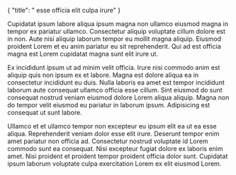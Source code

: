 {
  "title": " esse officia elit culpa irure"
}

Cupidatat ipsum labore aliqua ipsum magna non ullamco eiusmod magna in tempor ex pariatur ullamco. Consectetur aliquip voluptate cillum dolore est in non. Aute nisi aliquip laborum tempor eu mollit magna aliquip. Eiusmod proident Lorem et eu anim pariatur eu sit reprehenderit. Qui ad est officia magna est Lorem cupidatat magna sunt elit irure ut.

Ex incididunt ipsum ut ad minim velit officia. Irure nisi commodo anim est aliquip quis non ipsum ex et labore. Magna est dolore aliqua ea in consectetur incididunt eu duis. Nulla laboris ea amet est tempor incididunt laborum aute consequat ullamco officia esse cillum. Sint eiusmod do sunt consequat nostrud veniam eiusmod dolore Lorem aliqua aliquip. Magna non do tempor velit eiusmod eu pariatur in laborum ipsum. Adipisicing est consequat ut sunt labore.

Ullamco et et ullamco tempor non excepteur eu ipsum elit ea ut ea esse aliqua. Reprehenderit veniam dolor esse elit irure. Deserunt tempor enim amet pariatur non officia ad. Consectetur nostrud voluptate id Lorem commodo sunt ea consequat. Nisi excepteur fugiat dolore ex laboris enim amet. Nisi proident et proident tempor proident officia dolor sunt. Cupidatat ipsum laborum voluptate culpa exercitation Lorem ex elit eiusmod Lorem.